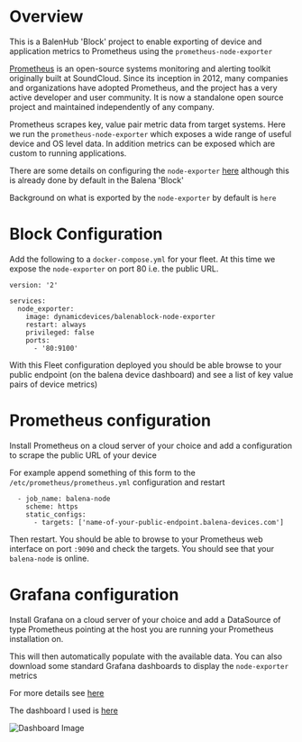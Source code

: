 # Overview

This is a BalenHub 'Block' project to enable exporting of device and application metrics to Prometheus using the `prometheus-node-exporter`

[Prometheus](https://prometheus.io/docs/introduction/overview) is an open-source systems monitoring and alerting toolkit originally built at SoundCloud. Since its inception in 2012, many companies and organizations have adopted Prometheus, and the project has a very active developer and user community. It is now a standalone open source project and maintained independently of any company.

Prometheus scrapes key, value pair metric data from target systems. Here we run the `prometheus-node-exporter` which exposes a wide range of useful device and OS level data. In addition metrics can be exposed which are custom to running applications.

There are some details on configuring the `node-exporter` [here](https://prometheus.io/docs/guides/node-exporter) although this is already done by default in the Balena 'Block'

Background on what is exported by the `node-exporter` by default is `here`

# Block Configuration

Add the following to a `docker-compose.yml` for your fleet. At this time we expose the `node-exporter` on port 80 i.e. the public URL.

```
version: '2'

services:
  node_exporter:
    image: dynamicdevices/balenablock-node-exporter
    restart: always
    privileged: false
    ports:
      - '80:9100'
```

With this Fleet configuration deployed you should be able browse to your public endpoint (on the balena device dashboard) and see a list of key value pairs of device metrics)

# Prometheus configuration

Install Prometheus on a cloud server of your choice and add a configuration to scrape the public URL of your device

For example append something of this form to the `/etc/prometheus/prometheus.yml` configuration and restart

```
  - job_name: balena-node
    scheme: https
    static_configs:
      - targets: ['name-of-your-public-endpoint.balena-devices.com']
```

Then restart. You should be able to browse to your Prometheus web interface on port `:9090` and check the targets. You should see that your `balena-node` is online.

# Grafana configuration

Install Grafana on a cloud server of your choice and add a DataSource of type Prometheus pointing at the host you are running your Prometheus installation on.

This will then automatically populate with the available data. You can also download some standard Grafana dashboards to display the `node-exporter` metrics

For more details see [here](https://prometheus.io/docs/visualization/grafana/)

The dashboard I used is [here](https://grafana.com/grafana/dashboards/1860)

![Dashboard Image](https://grafana.com/api/dashboards/1860/images/7994/image)

